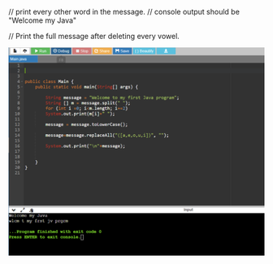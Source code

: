 // print every other word in the message.
//  console output should be "Welcome my Java"

// Print the full message after deleting every vowel.

![Screenshot](./Write-Your-First-Program/img.png)



